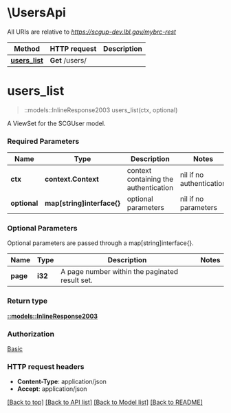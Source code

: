 # \UsersApi

All URIs are relative to *https://scgup-dev.lbl.gov/mybrc-rest*

Method | HTTP request | Description
------------- | ------------- | -------------
[**users_list**](UsersApi.md#users_list) | **Get** /users/ | 


# **users_list**
> ::models::InlineResponse2003 users_list(ctx, optional)


A ViewSet for the SCGUser model.

### Required Parameters

Name | Type | Description  | Notes
------------- | ------------- | ------------- | -------------
 **ctx** | **context.Context** | context containing the authentication | nil if no authentication
 **optional** | **map[string]interface{}** | optional parameters | nil if no parameters

### Optional Parameters
Optional parameters are passed through a map[string]interface{}.

Name | Type | Description  | Notes
------------- | ------------- | ------------- | -------------
 **page** | **i32**| A page number within the paginated result set. | 

### Return type

[**::models::InlineResponse2003**](inline_response_200_3.md)

### Authorization

[Basic](../README.md#Basic)

### HTTP request headers

 - **Content-Type**: application/json
 - **Accept**: application/json

[[Back to top]](#) [[Back to API list]](../README.md#documentation-for-api-endpoints) [[Back to Model list]](../README.md#documentation-for-models) [[Back to README]](../README.md)

